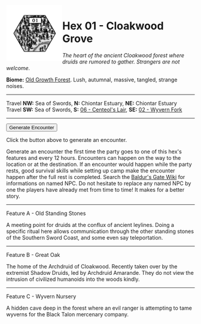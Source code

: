 <img align="left" width=150px src="/images/Hexes/hex01.png">
<h1>Hex 01 - Cloakwood Grove</h1>

*The heart of the ancient Cloakwood forest where druids are rumored to gather. Strangers are not welcome.*

**Biome:** <u>Old Growth Forest</u>. Lush, autumnal, massive, tangled, strange noises.

---

Travel **NW:** Sea of Swords, **N:** Chiontar Estuary, **NE:** Chiontar Estuary <br>
Travel **SW:** Sea of Swords, **S:** [06 - Centeol's Lair](/06-CenteolsLair), **SE:** [02 - Wyvern Fork](/02-WyvernFork)

 ---
 
<button id="generateText" >Generate Encounter</button> <br>

<span class="grey" id="result" style="height: 75px;"> Click the button above to generate an encounter. </span>

<span class="dmnotes"> Generate an encounter the first time the party goes to one of this hex's features and every 12 hours. Encounters can happen on the way to the location or at the destination. If an encounter would happen while the party rests, good survival skills while setting up camp make the encounter happen after the full rest is completed. Search the [Baldur's Gate Wiki](https://baldursgate.fandom.com/wiki/Baldur%27s_Gate_Wiki) for informations on named NPC. Do not hesitate to replace any named NPC by one the players have already met from time to time! It makes for a better story. </span>

 ---

<span class="blacktitle"> Feature A - Old Standing Stones </span>

A meeting point for druids at the conflux of ancient leylines. Doing a specific ritual here allows communication through the other standing stones of the Southern Sword Coast, and some even say teleportation.

---

<span class="blacktitle"> Feature B - Great Oak </span>

The home of the Archdruid of Cloakwood. Recently taken over by the extremist Shadow Druids, led by Archdruid Amarande. They do not view the intrusion of civilized humanoids into the woods kindly.

---

<span class="blacktitle"> Feature C - Wyvern Nursery </span>

A hidden cave deep in the forest where an evil ranger is attempting to tame wyverns for the Black Talon mercenary company.











  <script>
    // Define the climates
    const climate1 = "Old Growth";
    const climate2 = "Old Growth";

    // Helper function to load a CSV file and parse it
    async function loadCSV(filePath) {
      try {
        const response = await fetch(filePath);
        if (!response.ok) {
          throw new Error(`Failed to fetch ${filePath}: ${response.statusText}`);
        }
        const text = await response.text();
        return text.split("\n").map(row => row.split(","));
      } catch (error) {
        console.error("Error loading CSV:", error);
        return [];
      }
    }

    // Helper function to generate a random number between min and max (inclusive)
    function randomBetween(min, max) {
      return Math.floor(Math.random() * (max - min + 1)) + min;
    }

    // Helper function to validate row and column indices
    function isValidIndex(index, max) {
      return index >= 0 && index < max;
    }

    // Main logic
    document.getElementById("generateText").addEventListener("click", async () => {
      const csvData = await loadCSV("/CSV/BG hexcrawl - HexGen.csv");
      if (csvData.length === 0) {
        document.getElementById("result").innerText = "Error loading CSV data.";
        return;
      }

      const headerRow = csvData[0]; // First row is the header
      const resultElement = document.getElementById("result");

      const randomNumber = randomBetween(1, 4);
      console.log(`Dice Roll: ${randomNumber}`);  // Log rolled number
      let output = "";

      if (randomNumber === 1) {
        output = "Nothing happens.";
      } else if (randomNumber === 2) {
        const chosenClimate = randomBetween(1, 2) === 1 ? climate1 : climate2;
        const columnIndex = headerRow.findIndex(header => header.startsWith(chosenClimate));
        if (isValidIndex(columnIndex, headerRow.length)) {
          const RandomRow = randomBetween(2, 7); // Rows 2 to 7
          if (isValidIndex(RandomRow, csvData.length)) {
            output += csvData[RandomRow][columnIndex] + "<br>";

            const subNumber = randomBetween(1, 6);
                  console.log(`Sub Roll: ${subNumber}`);  // Log rolled number
            if (subNumber === 1) {
              output += "They are resting.";
            } else if (subNumber === 2) {
              output += "They are wounded!";
            } else if (subNumber === 3) {
              output += "They are victims of a trap: ";
              const subRandomRow = randomBetween(9, 12); // Rows 9 to 12
              if (isValidIndex(subRandomRow, csvData.length)) {
                const subValue = csvData[subRandomRow][columnIndex];
                const subSubColumnIndex = headerRow.findIndex(header => header.startsWith(subValue));
                const subSubRandomRow = randomBetween(22, 27); // Rows 22 to 27
                if (isValidIndex(subSubRandomRow, csvData.length) && isValidIndex(subSubColumnIndex, headerRow.length)) {
                  output += csvData[subSubRandomRow][subSubColumnIndex];
                }
              }
            } else if (subNumber === 4) {
              output += "They are hunting/patroling.";
            } else if (subNumber === 5) {
              output += "They are fighting ";
              const subRandomRow = randomBetween(2, 7); // Rows 2 to 7
              if (isValidIndex(subRandomRow, csvData.length)) {
                output += csvData[subRandomRow][columnIndex];
              }
            } else if (subNumber === 6) {
              output += "They are fleeing ";
              const subRandomRow = randomBetween(9, 12); // Rows 9 to 12
              if (isValidIndex(subRandomRow, csvData.length)) {
                const subValue = csvData[subRandomRow][columnIndex];
                                console.log(`Value: ${subValue}`);  // Log rolled faction
                const subSubColumnIndex = headerRow.findIndex(header => header.startsWith(subValue));
                const subSubRandomRow = randomBetween(1, 20); // Rows 1 to 20
                if (isValidIndex(subSubRandomRow, csvData.length) && isValidIndex(subSubColumnIndex, headerRow.length)) {
                  output += csvData[subSubRandomRow][subSubColumnIndex];
                }
              }
            }
          }
        }
      } else if (randomNumber === 3) {
        const chosenClimate = randomBetween(1, 2) === 1 ? climate1 : climate2;
                        console.log(`Chosen Climate: ${chosenClimate}`);  // Log rolled climate
        const columnIndex = headerRow.findIndex(header => header.startsWith(chosenClimate));
                        console.log(`Climate column Index: ${columnIndex}`);  // Log climate colume
        if (isValidIndex(columnIndex, headerRow.length)) {
          const RandomRow = randomBetween(9, 12); // Rows 9 to 12
                        console.log(`Random Row: ${RandomRow}`);  // Log random row
              if (isValidIndex(RandomRow, csvData.length)) {
                const Value = csvData[RandomRow][columnIndex];
                console.log(`Value: ${Value}`);  // Log rolled faction
                const SubColumnIndex = headerRow.findIndex(header => header.startsWith(Value));
                const SubRandomRow = randomBetween(1, 20); // Rows 1 to 20
                if (isValidIndex(SubRandomRow, csvData.length) && isValidIndex(SubColumnIndex, headerRow.length)) {
                  output += csvData[SubRandomRow][SubColumnIndex] + "<br>";


            const subNumber = randomBetween(1, 6);
               console.log(`Sub Roll: ${subNumber}`);  // Log rolled number
            if (subNumber === 1) {
              output += "They are resting.";
            } else if (subNumber === 2) {
              output += "They are wounded!";
            } else if (subNumber === 3) {
              output += "They are victims of a trap: ";
              const subRandomRow = randomBetween(9, 12); // Rows 9 to 12
              if (isValidIndex(subRandomRow, csvData.length)) {
                const subValue = csvData[subRandomRow][columnIndex];
                const subSubColumnIndex = headerRow.findIndex(header => header.startsWith(subValue));
                const subSubRandomRow = randomBetween(22, 27); // Rows 22 to 27
                if (isValidIndex(subSubRandomRow, csvData.length) && isValidIndex(subSubColumnIndex, headerRow.length)) {
                  output += csvData[subSubRandomRow][subSubColumnIndex];
                }
              }
            } else if (subNumber === 4) {
              output += "They are hunting/patroling.";
            } else if (subNumber === 5) {
              output += "They are fighting ";
              const subRandomRow = randomBetween(2, 7); // Rows 2 to 7
              if (isValidIndex(subRandomRow, csvData.length)) {
                output += csvData[subRandomRow][columnIndex];
              }
            } else if (subNumber === 6) {
              output += "They are fleeing ";
              const subRandomRow = randomBetween(9, 12); // Rows 9 to 12
              if (isValidIndex(subRandomRow, csvData.length)) {
                const subValue = csvData[subRandomRow][columnIndex];
                const subSubColumnIndex = headerRow.findIndex(header => header.startsWith(subValue));
                const subSubRandomRow = randomBetween(1, 20); // Rows 1 to 20
                if (isValidIndex(subSubRandomRow, csvData.length) && isValidIndex(subSubColumnIndex, headerRow.length)) {
                  output += csvData[subSubRandomRow][subSubColumnIndex];
                }
              }
            }
          }
        }
                          }
              }
        else if (randomNumber === 4) {
        const subNumber = randomBetween(1, 6);
               console.log(`Sub Roll: ${subNumber}`);  // Log rolled number
        const chosenClimate = randomBetween(1, 2) === 1 ? climate1 : climate2;
        const columnIndex = headerRow.findIndex(header => header.startsWith(chosenClimate));
        if (isValidIndex(columnIndex, headerRow.length)) {
          if (subNumber === 1) {
            if (isValidIndex(19, csvData.length)) {
              output += csvData[19][columnIndex];
            }
          } else if (subNumber === 2) {
            const RandomRow = randomBetween(9, 12); // Rows 9 to 12
            if (isValidIndex(RandomRow, csvData.length)) {
              const value = csvData[RandomRow][columnIndex];
              const subColumnIndex = headerRow.findIndex(header => header.startsWith(value));
              const subSubRandomRow = randomBetween(22, 27); // Rows 22 to 27
              if (isValidIndex(subSubRandomRow, csvData.length) && isValidIndex(subColumnIndex, headerRow.length)) {
                output += csvData[subSubRandomRow][subColumnIndex];
              }
            }
          } else if (subNumber === 3) {
            const RandomRow = randomBetween(2, 7); // Rows 2 to 7
            if (isValidIndex(RandomRow, csvData.length)) {
              const value = csvData[RandomRow][columnIndex];
              output += "A lair! It is inhabited by " + value;
            }
          } else if (subNumber === 4) {
            output += "HEAVY FOG. Travelers end at another location in this hex than the one intended.";
          } else if (subNumber === 5) {
            output += "The GIBBERLING HORDE is coming tonight. Sleeping will be impossible in this hex.";
          } else if (subNumber === 6) {
            const RandomRow = randomBetween(14, 17); // Rows 14 to 17
            if (isValidIndex(RandomRow, csvData.length)) {
              const value = csvData[RandomRow][columnIndex];
              output += "You meet " + value;
            }
          } 
        }
      }

      resultElement.innerHTML = output || "Error: Unable to generate text.";
    });
  </script>
